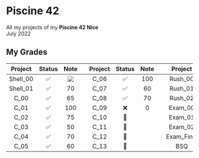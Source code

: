 # Piscine 42
All my projects of my **Piscine 42 Nice** <br />
July 2022

## My Grades
| Project  |       Status       | Note |   | Project|       Status       | Note |   | Project    |       Status       | Note |
|:--------:|:------------------:|:----:|---|:------:|:------------------:|:----:|---|:----------:|:------------------:|:----:|
| Shell_00 | :white_check_mark: |  ![](https://geps.dev/progress/10)  |   | C_06   | :white_check_mark: |  100 |   | Rush_00    |         :x:        |   0  |
| Shell_01 | :white_check_mark: |  70  |   | C_07   | :white_check_mark: |  60  |   | Rush_01    |         :x:        |   0  |
| C_00     | :white_check_mark: |  65  |   | C_08   | :white_check_mark: |  70  |   | Rush_02    |         :x:        |  36  |
| C_01     | :white_check_mark: |  100 |   | C_09   |         :x:        |   0  |   | Exam_00    | :white_check_mark: |  64  |
| C_02     | :white_check_mark: |  75  |   | C_10   |   :no_entry_sign:  |      |   | Exam_01    | :white_check_mark: |  64  |
| C_03     | :white_check_mark: |  50  |   | C_11   |   :no_entry_sign:  |      |   | Exam_02    | :white_check_mark: |  42  |
| C_04     | :white_check_mark: |  70  |   | C_12   |   :no_entry_sign:  |      |   | Exam_Final | :white_check_mark: |  66  |
| C_05     | :white_check_mark: |  60  |   | C_13   |   :no_entry_sign:  |      |   | BSQ        |         :x:        |   0  |
